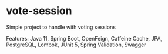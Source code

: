 # vote-session
Simple project to handle with voting sessions

Features:
Java 11, Spring Boot, OpenFeign, Caffeine Cache, JPA, PostgreSQL, Lombok, JUnit 5, Spring Validation, Swagger
